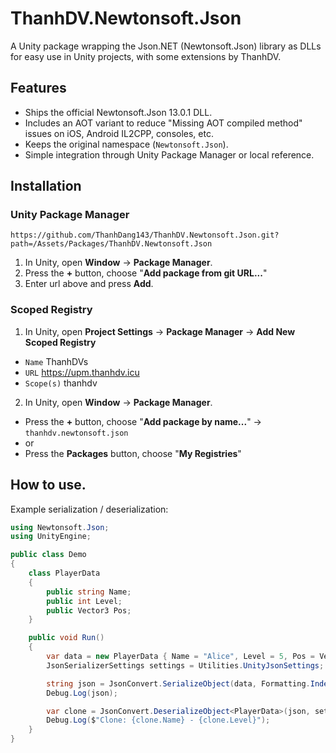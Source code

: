 # ThanhDV.Newtonsoft.Json

A Unity package wrapping the Json.NET (Newtonsoft.Json) library as DLLs for easy use in Unity projects, with some extensions by ThanhDV.

## Features
- Ships the official Newtonsoft.Json 13.0.1 DLL.
- Includes an AOT variant to reduce "Missing AOT compiled method" issues on iOS, Android IL2CPP, consoles, etc.
- Keeps the original namespace (`Newtonsoft.Json`).
- Simple integration through Unity Package Manager or local reference.

## Installation
### Unity Package Manager
```
https://github.com/ThanhDang143/ThanhDV.Newtonsoft.Json.git?path=/Assets/Packages/ThanhDV.Newtonsoft.Json
```

1. In Unity, open **Window** → **Package Manager**.
2. Press the **+** button, choose "**Add package from git URL...**"
3. Enter url above and press **Add**.

### Scoped Registry

1. In Unity, open **Project Settings** → **Package Manager** → **Add New Scoped Registry**
- ``Name`` ThanhDVs
- ``URL`` https://upm.thanhdv.icu
- ``Scope(s)`` thanhdv

2. In Unity, open **Window** → **Package Manager**.
- Press the **+** button, choose "**Add package by name...**" → ``thanhdv.newtonsoft.json``
- or
- Press the **Packages** button, choose "**My Registries**"

## How to use.
Example serialization / deserialization:
```csharp
using Newtonsoft.Json;
using UnityEngine;

public class Demo
{
    class PlayerData
    {
        public string Name;
        public int Level;
        public Vector3 Pos;
    }

    public void Run()
    {
        var data = new PlayerData { Name = "Alice", Level = 5, Pos = Vector3.zero };
        JsonSerializerSettings settings = Utilities.UnityJsonSettings;

        string json = JsonConvert.SerializeObject(data, Formatting.Indented, settings);
        Debug.Log(json);

        var clone = JsonConvert.DeserializeObject<PlayerData>(json, settings);
        Debug.Log($"Clone: {clone.Name} - {clone.Level}");
    }
}
```